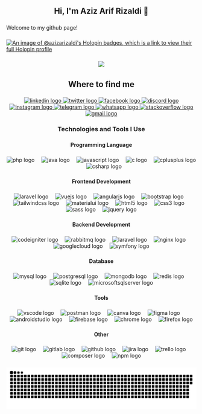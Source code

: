 <h2 align="center">Hi, I'm Aziz Arif Rizaldi 👋</h2>

###

<p align="left">Welcome to my github page!</p>

###

[![An image of @azizarizaldi's Holopin badges, which is a link to view their full Holopin
profile](https://holopin.me/azizarizaldi)](https://holopin.io/@azizarizaldi)

###

<div align="center">
  <img src="https://visitor-badge.laobi.icu/badge?page_id=azizarizaldi.azizarizaldi&" />
</div>

###

<h2 align="center">Where to find me</h2>

###

<div align="center">
  <a href="https://www.linkedin.com/in/azizarizaldi/" target="_blank">
    <img
      src="https://img.shields.io/static/v1?message=LinkedIn&logo=linkedin&label=&color=0077B5&logoColor=white&labelColor=&style=for-the-badge"
      height="25" alt="linkedin logo" />
  </a>
  <a href="https://x.com/azizarizaldi" target="_blank">
    <img
      src="https://img.shields.io/static/v1?message=Twitter&logo=twitter&label=&color=1DA1F2&logoColor=white&labelColor=&style=for-the-badge"
      height="25" alt="twitter logo" />
  </a>
  <a href="https://x.com/azizarizaldi" target="_blank">
    <img
      src="https://img.shields.io/static/v1?message=Facebook&logo=facebook&label=&color=1877F2&logoColor=white&labelColor=&style=for-the-badge"
      height="25" alt="facebook logo" />
  </a>
  <a href="https://discordapp.com/users/azizarizaldi" target="_blank">
    <img
      src="https://img.shields.io/static/v1?message=Discord&logo=discord&label=&color=7289DA&logoColor=white&labelColor=&style=for-the-badge"
      height="25" alt="discord logo" />
  </a>
  <a href="https://instagram.com/azizarifrizaldi" target="_blank">
    <img
      src="https://img.shields.io/static/v1?message=Instagram&logo=instagram&label=&color=E4405F&logoColor=white&labelColor=&style=for-the-badge"
      height="25" alt="instagram logo" />
  </a>
  <a href="https://t.me/azizarizaldi" target="_blank">
    <img
      src="https://img.shields.io/static/v1?message=Telegram&logo=telegram&label=&color=2CA5E0&logoColor=white&labelColor=&style=for-the-badge"
      height="25" alt="telegram logo" />
  </a>
  <a href="https://wa.me/6285155336568" target="_blank">
    <img
      src="https://img.shields.io/static/v1?message=Whatsapp&logo=whatsapp&label=&color=25D366&logoColor=white&labelColor=&style=for-the-badge"
      height="25" alt="whatsapp logo" />
  </a>
  <a href="https://stackoverflow.com/users/6892021/aziz-arif-rizaldi" target="_blank">
    <img
      src="https://img.shields.io/static/v1?message=Stackoverflow&logo=stackoverflow&label=&color=FE7A16&logoColor=white&labelColor=&style=for-the-badge"
      height="25" alt="stackoverflow logo" />
  </a>
  <a href="mailto:azardi.business@gmail.com" target="_blank">
    <img
      src="https://img.shields.io/static/v1?message=Gmail&logo=gmail&label=&color=D14836&logoColor=white&labelColor=&style=for-the-badge"
      height="25" alt="gmail logo" />
  </a>
</div>

###

<h3 align="center">Technologies and Tools I Use</h3>

###

<h4 align="center">Programming Language</h4>

###

<div align="center">
  <img src="https://skillicons.dev/icons?i=php" height="25" alt="php logo" />
  <img width="10" />
  <img src="https://skillicons.dev/icons?i=java" height="25" alt="java logo" />
  <img width="10" />
  <img src="https://skillicons.dev/icons?i=js" height="25" alt="javascript logo" />
  <img width="10" />
  <img src="https://skillicons.dev/icons?i=c" height="25" alt="c logo" />
  <img width="10" />
  <img src="https://skillicons.dev/icons?i=cpp" height="25" alt="cplusplus logo" />
  <img width="10" />
  <img src="https://skillicons.dev/icons?i=cs" height="25" alt="csharp logo" />
</div>

###

<h4 align="center">Frontend Development</h4>

###

<div align="center">
  <img src="https://skillicons.dev/icons?i=laravel" height="25" alt="laravel logo" />
  <img width="10" />
  <img src="https://skillicons.dev/icons?i=vue" height="25" alt="vuejs logo" />
  <img width="10" />
  <img src="https://skillicons.dev/icons?i=angular" height="25" alt="angularjs logo" />
  <img width="10" />
  <img src="https://skillicons.dev/icons?i=bootstrap" height="25" alt="bootstrap logo" />
  <img width="10" />
  <img src="https://skillicons.dev/icons?i=tailwind" height="25" alt="tailwindcss logo" />
  <img width="10" />
  <img src="https://skillicons.dev/icons?i=materialui" height="25" alt="materialui logo" />
  <img width="10" />
  <img src="https://cdn.jsdelivr.net/gh/devicons/devicon/icons/html5/html5-original.svg" height="25" alt="html5 logo" />
  <img width="10" />
  <img src="https://cdn.jsdelivr.net/gh/devicons/devicon/icons/css3/css3-original.svg" height="25" alt="css3 logo" />
  <img width="10" />
  <img src="https://cdn.jsdelivr.net/gh/devicons/devicon/icons/sass/sass-original.svg" height="25" alt="sass logo" />
  <img width="10" />
  <img src="https://cdn.jsdelivr.net/gh/devicons/devicon/icons/jquery/jquery-original.svg" height="25"
    alt="jquery logo" />
</div>

###

<h4 align="center">Backend Development</h4>

###

<div align="center">
  <img src="https://cdn.jsdelivr.net/gh/devicons/devicon/icons/codeigniter/codeigniter-plain.svg" height="25"
    alt="codeigniter logo" />
  <img width="10" />
  <img src="https://skillicons.dev/icons?i=rabbitmq" height="25" alt="rabbitmq logo" />
  <img width="10" />
  <img src="https://skillicons.dev/icons?i=laravel" height="25" alt="laravel logo" />
  <img width="10" />
  <img src="https://skillicons.dev/icons?i=nginx" height="25" alt="nginx logo" />
  <img width="10" />
  <img src="https://cdn.jsdelivr.net/gh/devicons/devicon/icons/googlecloud/googlecloud-original.svg" height="25"
    alt="googlecloud logo" />
  <img width="10" />
  <img src="https://skillicons.dev/icons?i=symfony" height="25" alt="symfony logo" />
</div>

###

<h4 align="center">Database</h4>

###

<div align="center">
  <img src="https://skillicons.dev/icons?i=mysql" height="25" alt="mysql logo" />
  <img width="10" />
  <img src="https://skillicons.dev/icons?i=postgres" height="25" alt="postgresql logo" />
  <img width="10" />
  <img src="https://skillicons.dev/icons?i=mongodb" height="25" alt="mongodb logo" />
  <img width="10" />
  <img src="https://skillicons.dev/icons?i=redis" height="25" alt="redis logo" />
  <img width="10" />
  <img src="https://skillicons.dev/icons?i=sqlite" height="25" alt="sqlite logo" />
  <img width="10" />
  <img src="https://cdn.jsdelivr.net/gh/devicons/devicon/icons/microsoftsqlserver/microsoftsqlserver-plain.svg"
    height="25" alt="microsoftsqlserver logo" />
</div>

###

<h4 align="center">Tools</h4>

###

<div align="center">
  <img src="https://skillicons.dev/icons?i=vscode" height="25" alt="vscode logo" />
  <img width="10" />
  <img src="https://skillicons.dev/icons?i=postman" height="25" alt="postman logo" />
  <img width="10" />
  <img src="https://cdn.simpleicons.org/canva/00C4CC" height="25" alt="canva logo" />
  <img width="10" />
  <img src="https://skillicons.dev/icons?i=figma" height="25" alt="figma logo" />
  <img width="10" />
  <img src="https://cdn.simpleicons.org/androidstudio/3DDC84" height="25" alt="androidstudio logo" />
  <img width="10" />
  <img src="https://cdn.simpleicons.org/firebase/FFCA28" height="25" alt="firebase logo" />
  <img width="10" />
  <img src="https://cdn.jsdelivr.net/gh/devicons/devicon/icons/chrome/chrome-original.svg" height="25"
    alt="chrome logo" />
  <img width="10" />
  <img src="https://cdn.simpleicons.org/firefox/FF7139" height="25" alt="firefox logo" />
</div>

###

<h4 align="center">Other</h4>

###

<div align="center">
  <img src="https://cdn.jsdelivr.net/gh/devicons/devicon/icons/git/git-original.svg" height="25" alt="git logo" />
  <img width="10" />
  <img src="https://cdn.jsdelivr.net/gh/devicons/devicon/icons/gitlab/gitlab-original.svg" height="25"
    alt="gitlab logo" />
  <img width="10" />
  <img src="https://cdn.jsdelivr.net/gh/devicons/devicon/icons/github/github-original.svg" height="25"
    alt="github logo" />
  <img width="10" />
  <img src="https://cdn.jsdelivr.net/gh/devicons/devicon/icons/jira/jira-original.svg" height="25" alt="jira logo" />
  <img width="10" />
  <img src="https://cdn.jsdelivr.net/gh/devicons/devicon/icons/trello/trello-plain.svg" height="25" alt="trello logo" />
  <img width="10" />
  <img src="https://cdn.jsdelivr.net/gh/devicons/devicon/icons/composer/composer-original.svg" height="25"
    alt="composer logo" />
  <img width="10" />
  <img src="https://cdn.jsdelivr.net/gh/devicons/devicon/icons/npm/npm-original-wordmark.svg" height="25"
    alt="npm logo" />
</div>

###

<img src="https://github.com/azizarizaldi/azizarizaldi/blob/output/github-contribution-grid-snake.svg"
  alt="Snake animation" />